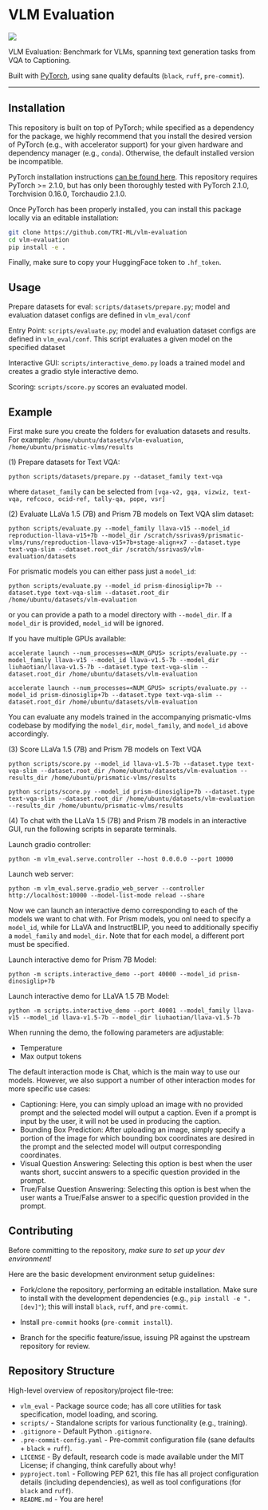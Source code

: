 # VLM Evaluation
![](./images/03-evaluation-suite-med-res.png)

VLM Evaluation: Benchmark for VLMs, spanning text generation tasks from VQA to Captioning.

Built with [PyTorch](https://pytorch.org/), using sane quality defaults (`black`, `ruff`, `pre-commit`).

---

## Installation

This repository is built on top of PyTorch; while specified as a dependency for the package, we highly recommend that
you install the desired version of PyTorch (e.g., with accelerator support) for your given hardware and dependency
manager (e.g., `conda`). Otherwise, the default installed version be incompatible.

PyTorch installation instructions [can be found here](https://pytorch.org/get-started/locally/). This repository
requires PyTorch >= 2.1.0, but has only been thoroughly tested with PyTorch 2.1.0, Torchvision 0.16.0, Torchaudio 2.1.0.

Once PyTorch has been properly installed, you can install this package locally via an editable installation:

```bash
git clone https://github.com/TRI-ML/vlm-evaluation
cd vlm-evaluation
pip install -e .
```

Finally, make sure to copy your HuggingFace token to `.hf_token`.

## Usage

Prepare datasets for eval: `scripts/datasets/prepare.py`; model and evaluation dataset configs are defined in `vlm_eval/conf`

Entry Point: `scripts/evaluate.py`; model and evaluation dataset configs are defined in `vlm_eval/conf`. This script evaluates
a given model on the specified dataset

Interactive GUI: `scripts/interactive_demo.py` loads a trained model and creates a gradio style interactive demo.

Scoring: `scripts/score.py` scores an evaluated model.

## Example

First make sure you create the folders for evaluation datasets and results. For example:
`/home/ubuntu/datasets/vlm-evaluation`, `/home/ubuntu/prismatic-vlms/results`

(1) Prepare datasets for Text VQA:

`python scripts/datasets/prepare.py --dataset_family text-vqa`

where `dataset_family` can be selected from `[vqa-v2, gqa, vizwiz, text-vqa, refcoco, ocid-ref, tally-qa, pope, vsr]`

(2) Evaluate LLaVa 1.5 (7B) and Prism 7B models on Text VQA slim dataset:

`python scripts/evaluate.py --model_family llava-v15 --model_id reproduction-llava-v15+7b --model_dir /scratch/ssrivas9/prismatic-vlms/runs/reproduction-llava-v15+7b+stage-align+x7 --dataset.type text-vqa-slim --dataset.root_dir /scratch/ssrivas9/vlm-evaluation/datasets`

For prismatic models you can either pass just a `model_id`:

`python scripts/evaluate.py --model_id prism-dinosiglip+7b --dataset.type text-vqa-slim --dataset.root_dir /home/ubuntu/datasets/vlm-evaluation`

or you can provide a path to a model directory with `--model_dir`. If a `model_dir` is provided, `model_id` will be ignored.

If you have multiple GPUs available:

`accelerate launch --num_processes=<NUM_GPUS> scripts/evaluate.py --model_family llava-v15 --model_id llava-v1.5-7b --model_dir liuhaotian/llava-v1.5-7b --dataset.type text-vqa-slim --dataset.root_dir /home/ubuntu/datasets/vlm-evaluation`

`accelerate launch --num_processes=<NUM_GPUS> scripts/evaluate.py --model_id prism-dinosiglip+7b --dataset.type text-vqa-slim --dataset.root_dir /home/ubuntu/datasets/vlm-evaluation`

You can evaluate any models trained in the accompanying prismatic-vlms codebase by modifying the `model_dir`, `model_family`, and `model_id` above accordingly.

(3) Score LLaVa 1.5 (7B) and Prism 7B models on Text VQA

`python scripts/score.py --model_id llava-v1.5-7b --dataset.type text-vqa-slim --dataset.root_dir /home/ubuntu/datasets/vlm-evaluation --results_dir /home/ubuntu/prismatic-vlms/results`

`python scripts/score.py --model_id prism-dinosiglip+7b --dataset.type text-vqa-slim --dataset.root_dir /home/ubuntu/datasets/vlm-evaluation --results_dir /home/ubuntu/prismatic-vlms/results`

(4) To chat with the LLaVa 1.5 (7B) and Prism 7B models in an interactive GUI, run the following scripts in separate terminals.

Launch gradio controller: 

`python -m vlm_eval.serve.controller --host 0.0.0.0 --port 10000`

Launch web server: 

`python -m vlm_eval.serve.gradio_web_server --controller http://localhost:10000 --model-list-mode reload --share`

Now we can launch an interactive demo corresponding to each of the models we want to chat with. For Prism models, you
onl need to specify a `model_id`, while for LLaVA and InstructBLIP, you need to additionally specifiy a `model_family`
and `model_dir`. Note that for each model, a different port must be specified.

Launch interactive demo for Prism 7B Model: 

`python -m scripts.interactive_demo --port 40000 --model_id prism-dinosiglip+7b`

Launch interactive demo for LLaVA 1.5 7B Model: 

`python -m scripts.interactive_demo --port 40001 --model_family llava-v15 --model_id llava-v1.5-7b --model_dir liuhaotian/llava-v1.5-7b`

When running the demo, the following parameters are adjustable:
+ Temperature
+ Max output tokens

The default interaction mode is Chat, which is the main way to use our models. However, we also support a number of other 
interaction modes for more specific use cases:
+ Captioning: Here, you can simply upload an image with no provided prompt and the selected model will output a caption. Even if a prompt
is input by the user, it will not be used in producing the caption.
+ Bounding Box Prediction: After uploading an image, simply specify a portion of the image for which bounding box coordinates are desired
in the prompt and the selected model will output corresponding coordinates.
+ Visual Question Answering: Selecting this option is best when the user wants short, succint answers to a specific question provided in the
prompt.
+ True/False Question Answering: Selecting this option is best when the user wants a True/False answer to a specific question provided in the 
prompt.

## Contributing

Before committing to the repository, *make sure to set up your dev environment!*

Here are the basic development environment setup guidelines:

+ Fork/clone the repository, performing an editable installation. Make sure to install with the development dependencies
  (e.g., `pip install -e ".[dev]"`); this will install `black`, `ruff`, and `pre-commit`.

+ Install `pre-commit` hooks (`pre-commit install`).

+ Branch for the specific feature/issue, issuing PR against the upstream repository for review.

## Repository Structure

High-level overview of repository/project file-tree:

+ `vlm_eval` - Package source code; has all core utilities for task specification, model loading, and scoring.
+ `scripts/` - Standalone scripts for various functionality (e.g., training).
+ `.gitignore` - Default Python `.gitignore`.
+ `.pre-commit-config.yaml` - Pre-commit configuration file (sane defaults + `black` + `ruff`).
+ `LICENSE` - By default, research code is made available under the MIT License; if changing, think carefully about why!
+ `pyproject.toml` - Following PEP 621, this file has all project configuration details (including dependencies), as
                     well as tool configurations (for `black` and `ruff`).
+ `README.md` - You are here!
